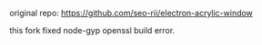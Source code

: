 original repo: https://github.com/seo-rii/electron-acrylic-window

this fork fixed node-gyp openssl build error.
